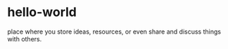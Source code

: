 # hello-world
place where you store ideas, resources, or even share and discuss things with others.

